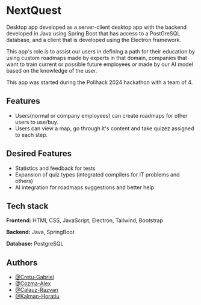 # NextQuest
Desktop app developed as a server-client desktop app with the backend developed in Java using Spring Boot that has access to a PostGreSQL database, and a client that is developed using the Electron framework.

This app's role is to assist our users in defining a path for their education by using custom roadmaps made by experts in that domain, companies that want to train current or possible future employees or made by our AI model based on the knowledge of the user.

This app was started during the Polihack 2024 hackathon with a team of 4.

## Features

- Users(normal or company employees) can create roadmaps for other users to use/buy.
- Users can view a map, go through it's content and take quizez assigned to each step.


## Desired Features

- Statistics and feedback for tests
- Expansion of quiz types (integrated compilers for IT problems and others)
- AI integration for roadmaps suggestions and better help

## Tech stack

**Frontend:** HTMl, CSS, JavaScript, Electron, Tailwind, Bootstrap

**Backend:** Java, SpringBoot

**Database:** PostgreSQL


## Authors

- [@Cretu-Gabriel](https://github.com/CGabrielN)
- [@Cozma-Alex](https://github.com/Cozma-Alex)
- [@Calauz-Razvan](https://github.com/Razvanix445)
- [@Kalman-Horatiu](https://github.com/hori273)




